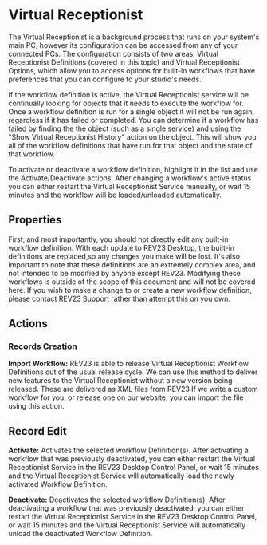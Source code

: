 # Virtual Receptionist

The Virtual Receptionist is a background process that runs on your system's main PC, however its configuration can be accessed from any of your connected PCs. The configuration consists of two areas, Virtual Receptionist Definitions (covered in this topic) and Virtual Receptionist Options, which allow you to access options for built-in workflows that have preferences that you can configure to your studio's needs.

If the workflow definition is active, the Virtual Receptionist service will be continually looking for objects that it needs to execute the workflow for. Once a workflow definition is run for a single object it will not be run again, regardless if it has failed or completed. You can determine if a workflow has failed by finding the the object (such as a single service) and using the "Show Virtual Receptionist History" action on the object. This will show you all of the workflow definitions that have run for that object and the state of that workflow.

To activate or deactivate a workflow definition, highlight it in the list and use the Activate/Deactivate actions. After changing a workflow's active status you can either restart the Virtual Receptionist Service manually, or wait 15 minutes and the workflow will be loaded/unloaded automatically.

## Properties

First, and most importantly, you should not directly edit any built-in workflow definition. With each update to REV23 Desktop, the built-in definitions are replaced,so any changes you make will be lost. It's also important to note that these definitions are an extremely complex area, and not intended to be modified by anyone except REV23. Modifying these workflows is outside of the scope of this document and will not be covered here. If you wish to make a change to or create a new workflow definition, please contact REV23 Support rather than attempt this on you own.

## Actions 

### Records Creation

**Import Workflow:** REV23 is able to release Virtual Receptionist Workflow Definitions out of the usual release cycle. We can use this method to deliver new features to the Virtual Receptionist without a new version being released. These are delivered as XML files from REV23 If we write a custom workflow for you, or release one on our website, you can import the file using this action.

## Record Edit

**Activate:** Activates the selected workflow Definition(s). After activating a workflow that was previously deactivated, you can either restart the Virtual Receptionist Service in the REV23 Desktop Control Panel, or wait 15 minutes and the Virtual Receptionist Service will automatically load the newly activated Workflow Definition.

**Deactivate:** Deactivates the selected workflow Definition(s). After deactivating a workflow that was previously deactivated, you can either restart the Virtual Receptionist Service in the REV23 Desktop Control Panel, or wait 15 minutes and the Virtual Receptionist Service will automatically unload the deactivated Workflow Definition.
